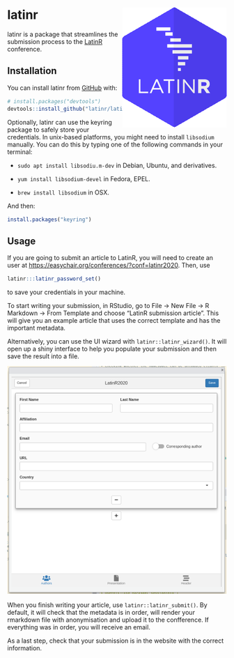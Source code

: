 
<!-- README.md is generated from README.Rmd. Please edit that file -->

# latinr <img src="man/figures/logo.png" align="right"/>

<!-- badges: start -->

<!-- badges: end -->

latinr is a package that streamlines the submission process to the
[LatinR](http://latin-r.com/) conference.

## Installation

You can install latinr from [GitHub](https://github.com/) with:

``` r
# install.packages("devtools")
devtools::install_github("latinr/latinr")
```

Optionally, latinr can use the keyring package to safely store your
credentials. In unix-based platforms, you might need to install
`libsodium` manually. You can do this by typing one of the following
commands in your terminal:

  - `sudo apt install libsodiu.m-dev` in Debian, Ubuntu, and
    derivatives.

  - `yum install libsodium-devel` in Fedora, EPEL.

  - `brew install libsodium` in OSX.

And then:

``` r
install.packages("keyring")
```

## Usage

If you are going to submit an article to LatinR, you will need to create
an user at <https://easychair.org/conferences/?conf=latinr2020>. Then,
use

``` r
latinr:::latinr_password_set()
```

to save your credentials in your machine.

To start writing your submission, in RStudio, go to File -\> New File
-\> R Markdown -\> From Template and choose “LatinR submission article”.
This will give you an example article that uses the correct template and
has the important metadata.

Alternatively, you can use the UI wizard with `latinr::latinr_wizard()`.
It will open up a shiny interface to help you populate your submission
and then save the result into a file.

![](man/figures/wizard.png)

When you finish writing your article, use `latinr::latinr_submit()`. By
default, it will check that the metadata is in order, will render your
rmarkdown file with anonymisation and upload it to the confference. If
everything was in order, you will receive an email.

As a last step, check that your submission is in the website with the
correct information.
